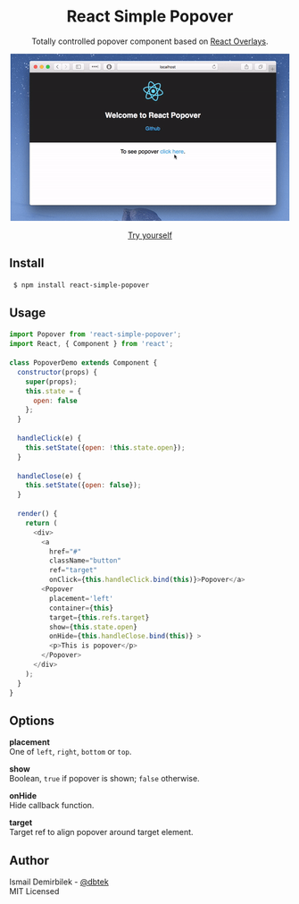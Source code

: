 <div align="center">
 <h1>React Simple Popover</h1>
 <p>
  Totally controlled popover component based on <a href="https://github.com/react-bootstrap/react-overlays">React Overlays</a>.
 </p>

 <img src="demo.gif" alt="Demo"/>
 
 <a href="https://www.webpackbin.com/bins/-KiVPQd-vT8slT-uPkq_">Try yourself</a>
</div>

## Install
```bash
 $ npm install react-simple-popover
```


## Usage
```js
import Popover from 'react-simple-popover';
import React, { Component } from 'react';

class PopoverDemo extends Component {
  constructor(props) {
    super(props);
    this.state = {
      open: false
    };
  }

  handleClick(e) {
    this.setState({open: !this.state.open});
  }

  handleClose(e) {
    this.setState({open: false});
  }

  render() {
    return (
      <div>
        <a
          href="#"
          className="button"
          ref="target"
          onClick={this.handleClick.bind(this)}>Popover</a>
        <Popover
          placement='left'
          container={this}
          target={this.refs.target}
          show={this.state.open}
          onHide={this.handleClose.bind(this)} >
          <p>This is popover</p>
        </Popover>
      </div>
    );
  }
}
```

## Options

**placement**  
One of `left`, `right`, `bottom` or `top`.

**show**  
Boolean, `true` if popover is shown; `false` otherwise.

**onHide**  
Hide callback function.

**target**  
Target ref to align popover around target element.

## Author
Ismail Demirbilek - [@dbtek](https://twitter.com/dbtek)  
MIT Licensed
